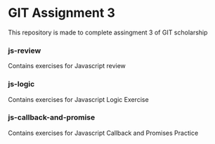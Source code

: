 # GIT Assignment 3
This repository is made to complete assingment 3 of GIT scholarship

### js-review
Contains exercises for Javascript review
### js-logic
Contains exercises for Javascript Logic Exercise
### js-callback-and-promise
Contains exercises for Javascript Callback and Promises Practice